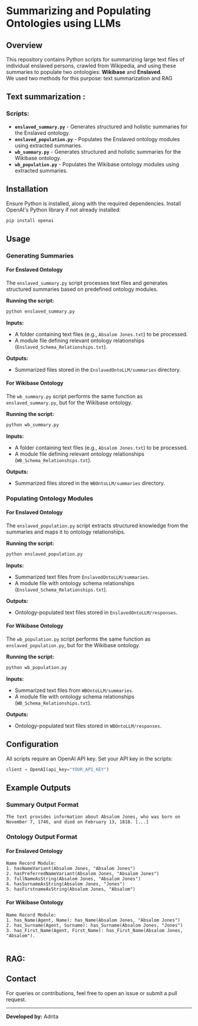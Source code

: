 # Summarizing and Populating Ontologies using LLMs  

## Overview  
This repository contains Python scripts for summarizing large text files of individual enslaved persons, crawled from Wikipedia, and using these summaries to populate two ontologies: **Wikibase** and **Enslaved**.  
We used two methods for this purpose: text summarization and RAG

## Text summarization :
### Scripts:  
- **`enslaved_summary.py`** - Generates structured and holistic summaries for the Enslaved ontology.  
- **`enslaved_population.py`** - Populates the Enslaved ontology modules using extracted summaries.  
- **`wb_summary.py`** - Generates structured and holistic summaries for the Wikibase ontology.  
- **`wb_population.py`** - Populates the Wikibase ontology modules using extracted summaries.  

## Installation  
Ensure Python is installed, along with the required dependencies. Install OpenAI's Python library if not already installed:  

```sh
pip install openai
```

## Usage  

### Generating Summaries  

#### **For Enslaved Ontology**  
The `enslaved_summary.py` script processes text files and generates structured summaries based on predefined ontology modules.  

**Running the script:**  
```sh
python enslaved_summary.py
```  
**Inputs:**  
- A folder containing text files (e.g., `Absalom Jones.txt`) to be processed.  
- A module file defining relevant ontology relationships (`Enslaved_Schema_Relationships.txt`).  

**Outputs:**  
- Summarized files stored in the `EnslavedOntoLLM/summaries` directory.  

#### **For Wikibase Ontology**  
The `wb_summary.py` script performs the same function as `enslaved_summary.py`, but for the Wikibase ontology.  

**Running the script:**  
```sh
python wb_summary.py
```  
**Inputs:**  
- A folder containing text files (e.g., `Absalom Jones.txt`) to be processed.  
- A module file defining relevant ontology relationships (`WB_Schema_Relationships.txt`).  

**Outputs:**  
- Summarized files stored in the `WBOntoLLM/summaries` directory.  

### Populating Ontology Modules  

#### **For Enslaved Ontology**  
The `enslaved_population.py` script extracts structured knowledge from the summaries and maps it to ontology relationships.  

**Running the script:**  
```sh
python enslaved_population.py
```  
**Inputs:**  
- Summarized text files from `EnslavedOntoLLM/summaries`.  
- A module file with ontology schema relationships (`Enslaved_Schema_Relationships.txt`).  

**Outputs:**  
- Ontology-populated text files stored in `EnslavedOntoLLM/responses`.  

#### **For Wikibase Ontology**  
The `wb_population.py` script performs the same function as `enslaved_population.py`, but for the Wikibase ontology.  

**Running the script:**  
```sh
python wb_population.py
```  
**Inputs:**  
- Summarized text files from `WBOntoLLM/summaries`.  
- A module file with ontology schema relationships (`WB_Schema_Relationships.txt`).  

**Outputs:**  
- Ontology-populated text files stored in `WBOntoLLM/responses`.  

## Configuration  
All scripts require an OpenAI API key. Set your API key in the scripts:  

```python
client = OpenAI(api_key="YOUR_API_KEY")
```

## Example Outputs  

### **Summary Output Format**  
```
The text provides information about Absalom Jones, who was born on November 7, 1746, and died on February 13, 1818. [...]
```

### **Ontology Output Format**  
#### **For Enslaved Ontology**  
```
Name Record Module:
1. hasNameVariant(Absalom Jones, "Absalom Jones")
2. hasPreferredNameVariant(Absalom Jones, "Absalom Jones")
3. fullNameAsString(Absalom Jones, "Absalom Jones")
4. hasSurnameAsString(Absalom Jones, "Jones")
5. hasFirstnameAsString(Absalom Jones, "Absalom")

```

#### **For Wikibase Ontology**  
```
Name Record Module: 
1. has_Name(Agent, Name): has_Name(Absalom Jones, "Absalom Jones")
2. has_Surname(Agent, Surname): has_Surname(Absalom Jones, "Jones")
3. has_First_Name(Agent, First_Name): has_First_Name(Absalom Jones, "Absalom").
  
```
## RAG: 


## Contact  
For queries or contributions, feel free to open an issue or submit a pull request.  

---

**Developed by:** Adrita  


